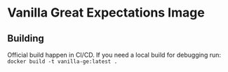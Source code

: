 # Vanilla Great Expectations Image

## Building

Official build happen in CI/CD. If you need a local build for debugging run: 
`docker build -t vanilla-ge:latest .`
